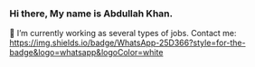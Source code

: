 ### Hi there, My name is Abdullah Khan.
🔭 I’m currently working as several types of jobs.
Contact me:
https://img.shields.io/badge/WhatsApp-25D366?style=for-the-badge&logo=whatsapp&logoColor=white

<!--
**AbdullahKhan94/AbdullahKhan94** is a ✨ _special_ ✨ repository because its `README.md` (this file) appears on your GitHub profile.

Here are some ideas to get you started:

-  ... 
- 🌱 I’m currently learning ...
- 👯 I’m looking to collaborate on ...
- 🤔 I’m looking for help with ...
- 💬 Ask me about ...
- 📫 How to reach me: ...
- 😄 Pronouns: ...
- ⚡ Fun fact: ...
-->
